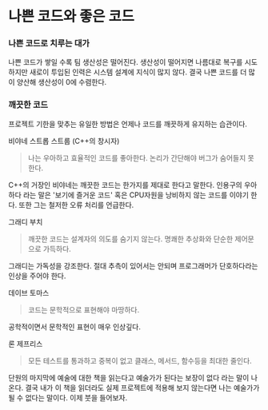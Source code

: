 # 나쁜 코드와 좋은 코드

### 나쁜 코드로 치루는 대가

나쁜 코드가 쌓일 수록 팀 생산성은 떨어진다. 생산성이 떨어지면 나름대로 복구를 시도하지만 새로이 투입된 인력은 시스템 설계에 지식이 많지 않다. 결국 나쁜 코드를 더 많이 양산해 생산성이 0에 수렴한다.

### 깨끗한 코드

프로젝트 기한을 맞추는 유일한 방법은 언제나 코드를 깨끗하게 유지하는 습관이다. 

비야네 스트롭 스트룹 \(C++의 창시자\)

> 나는 우아하고 효율적인 코드를 좋아한다. 논리가 간단해야 버그가 숨어들지 못한다.

C++의 거장인 비야네는 깨끗한 코드는 한가지를 제대로 한다고 말한다. 인용구의 우아하다 라는 말은 '보기에 즐거운 코드' 혹은 CPU자원을 낭비하지 않는 코드를 이야기 한다. 또한 그는 철저한 오류 처리를 언급한다. 

그래디 부치 

> 깨끗한 코드는 설계자의 의도를 숨기지 않는다. 명쾌한 추상화와 단순한 제어문으로 가득하다.

그래디는 가독성을 강조한다. 절대 추측이 있어서는 안되며 프로그래머가 단호하다라는 인상을 주어야 한다.

데이브 토마스

> 코드는 문학적으로 표현해야 마땅하다.

공학적이면서 문학적인 표현이 매우 인상깊다.

론 제프리스

> 모든 테스트를 통과하고 중복이 없고 클래스, 메서드, 함수등을 최대한 줄인다.



단원의 마지막에 예술에 대한 책을 읽는다고 예술가가 된다는 보장이 없다 라는 말이 나온다. 결국 내가 이 책을 읽더라도 실제 프로젝트에 적용해 보지 않는다면 나는 예술가가 될 수 없다는 말이다. 이제 붓을 들어보자.



